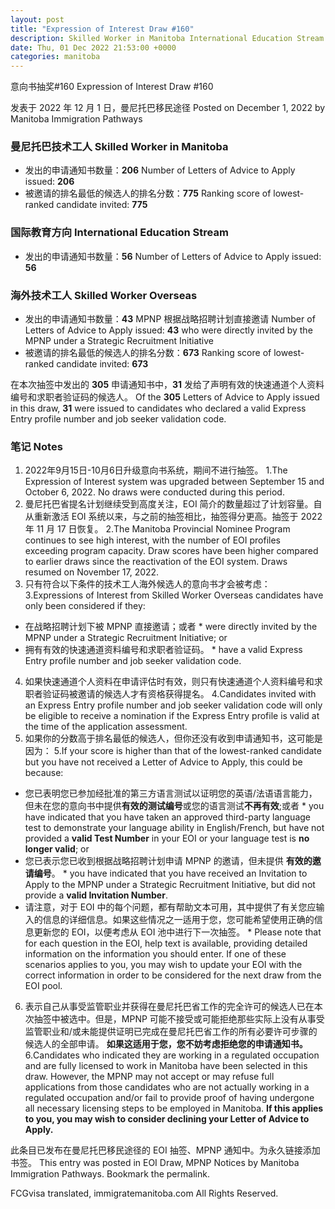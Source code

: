 ```yaml
---
layout: post
title: "Expression of Interest Draw #160"
description: Skilled Worker in Manitoba International Education Stream Skilled Worker Overseas Of the 305 Letters of Advice to Apply issued in this draw, 31 were issued to candidates who declared a valid Express Entry profile number and job seeker validation code. … Continue reading →
date: Thu, 01 Dec 2022 21:53:00 +0000
categories: manitoba
---
```


意向书抽奖#160	Expression of Interest Draw #160

发表于 2022 年 12 月 1 日，曼尼托巴移民途径	Posted on December 1, 2022 by Manitoba Immigration Pathways

### 曼尼托巴技术工人	Skilled Worker in Manitoba

* 发出的申请通知书数量：**206**	Number of Letters of Advice to Apply issued: **206**
* 被邀请的排名最低的候选人的排名分数：**775**	Ranking score of lowest-ranked candidate invited: **775**

### 国际教育方向	International Education Stream

* 发出的申请通知书数量：**56**	Number of Letters of Advice to Apply issued: **56**

### 海外技术工人	Skilled Worker Overseas

* 发出的申请通知书数量：**43** MPNP 根据战略招聘计划直接邀请	Number of Letters of Advice to Apply issued: **43** who were directly invited by the MPNP under a Strategic Recruitment Initiative
* 被邀请的排名最低的候选人的排名分数：**673**	Ranking score of lowest-ranked candidate invited: **673**

在本次抽签中发出的 **305** 申请通知书中，**31** 发给了声明有效的快速通道个人资料编号和求职者验证码的候选人。	Of the **305** Letters of Advice to Apply issued in this draw, **31** were issued to candidates who declared a valid Express Entry profile number and job seeker validation code.

### 笔记	Notes

1. 2022年9月15日-10月6日升级意向书系统，期间不进行抽签。	1.The Expression of Interest system was upgraded between September 15 and October 6, 2022. No draws were conducted during this period.
2. 曼尼托巴省提名计划继续受到高度关注，EOI 简介的数量超过了计划容量。自从重新激活 EOI 系统以来，与之前的抽签相比，抽签得分更高。抽签于 2022 年 11 月 17 日恢复。	2.The Manitoba Provincial Nominee Program continues to see high interest, with the number of EOI profiles exceeding program capacity. Draw scores have been higher compared to earlier draws since the reactivation of the EOI system. Draws resumed on November 17, 2022.
3. 只有符合以下条件的技术工人海外候选人的意向书才会被考虑：	3.Expressions of Interest from Skilled Worker Overseas candidates have only been considered if they:
* 在战略招聘计划下被 MPNP 直接邀请；或者	* were directly invited by the MPNP under a Strategic Recruitment Initiative; or
* 拥有有效的快速通道资料编号和求职者验证码。	* have a valid Express Entry profile number and job seeker validation code.
4. 如果快速通道个人资料在申请评估时有效，则只有快速通道个人资料编号和求职者验证码被邀请的候选人才有资格获得提名。	4.Candidates invited with an Express Entry profile number and job seeker validation code will only be eligible to receive a nomination if the Express Entry profile is valid at the time of the application assessment.
5. 如果你的分数高于排名最低的候选人，但你还没有收到申请通知书，这可能是因为：	5.If your score is higher than that of the lowest-ranked candidate but you have not received a Letter of Advice to Apply, this could be because:
* 您已表明您已参加经批准的第三方语言测试以证明您的英语/法语语言能力，但未在您的意向书中提供**有效的测试编号**或您的语言测试**不再有效**;或者	* you have indicated that you have taken an approved third-party language test to demonstrate your language ability in English/French, but have not provided a **valid Test Number** in your EOI or your language test is **no longer valid**; or
* 您已表示您已收到根据战略招聘计划申请 MPNP 的邀请，但未提供 **有效的邀请编号**。	* you have indicated that you have received an Invitation to Apply to the MPNP under a Strategic Recruitment Initiative, but did not provide a **valid Invitation Number**.
* 请注意，对于 EOI 中的每个问题，都有帮助文本可用，其中提供了有关您应输入的信息的详细信息。如果这些情况之一适用于您，您可能希望使用正确的信息更新您的 EOI，以便考虑从 EOI 池中进行下一次抽签。	* Please note that for each question in the EOI, help text is available, providing detailed information on the information you should enter. If one of these scenarios applies to you, you may wish to update your EOI with the correct information in order to be considered for the next draw from the EOI pool.
6. 表示自己从事受监管职业并获得在曼尼托巴省工作的完全许可的候选人已在本次抽签中被选中。但是，MPNP 可能不接受或可能拒绝那些实际上没有从事受监管职业和/或未能提供证明已完成在曼尼托巴省工作的所有必要许可步骤的候选人的全部申请。 **如果这适用于您，您不妨考虑拒绝您的申请通知书。**	6.Candidates who indicated they are working in a regulated occupation and are fully licensed to work in Manitoba have been selected in this draw. However, the MPNP may not accept or may refuse full applications from those candidates who are not actually working in a regulated occupation and/or fail to provide proof of having undergone all necessary licensing steps to be employed in Manitoba. **If this applies to you, you may wish to consider declining your Letter of Advice to Apply.**

此条目已发布在曼尼托巴移民途径的 EOI 抽签、MPNP 通知中。为永久链接添加书签。	This entry was posted in EOI Draw, MPNP Notices by Manitoba Immigration Pathways. Bookmark the permalink.

FCGvisa translated, immigratemanitoba.com All Rights Reserved.
